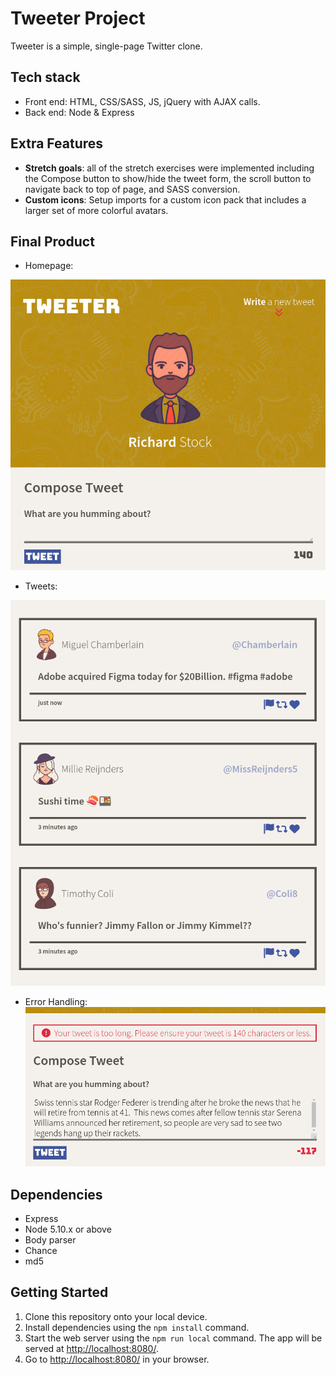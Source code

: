 # Tweeter Project

Tweeter is a simple, single-page Twitter clone.

## Tech stack 
- Front end: HTML, CSS/SASS, JS, jQuery with AJAX calls.
- Back end: Node & Express

## Extra Features
- **Stretch goals**: all of the stretch exercises were implemented including the Compose button to show/hide the tweet form, the scroll button to navigate back to top of page, and SASS conversion.
- **Custom icons**:  Setup imports for a custom icon pack that includes a larger set of more colorful avatars.

## Final Product

- Homepage:

![Homepage](https://github.com/rstock-co/tweeter/blob/master/docs/home-screen.png)

- Tweets:

![Tweets](https://github.com/rstock-co/tweeter/blob/master/docs/tweets.png)

- Error Handling:
![Error](https://github.com/rstock-co/tweeter/blob/master/docs/too-long-tweet.png)

## Dependencies

- Express
- Node 5.10.x or above
- Body parser
- Chance
- md5

## Getting Started

1. Clone this repository onto your local device.
2. Install dependencies using the `npm install` command.
3. Start the web server using the `npm run local` command. The app will be served at <http://localhost:8080/>.
4. Go to <http://localhost:8080/> in your browser.